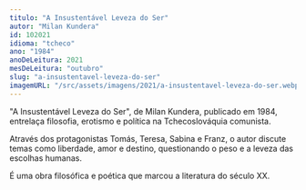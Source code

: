 ```yaml
---
titulo: "A Insustentável Leveza do Ser"
autor: "Milan Kundera"
id: 102021
idioma: "tcheco"
ano: "1984"
anoDeLeitura: 2021
mesDeLeitura: "outubro"
slug: "a-insustentavel-leveza-do-ser"
imagemURL: "/src/assets/imagens/2021/a-insustentavel-leveza-do-ser.webp"
---
```


"A Insustentável Leveza do Ser", de Milan Kundera, publicado em 1984, entrelaça filosofia, erotismo e política na Tchecoslováquia comunista.

Através dos protagonistas Tomás, Teresa, Sabina e Franz, o autor discute temas como liberdade, amor e destino, questionando o peso e a leveza das escolhas humanas.

É uma obra filosófica e poética que marcou a literatura do século XX.

